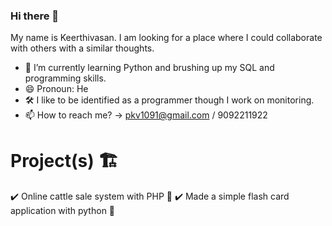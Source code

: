 ### Hi there 👋

My name is Keerthivasan. I am looking for a place where I could collaborate with others with a similar thoughts.

- 🌱 I’m currently learning Python and brushing up my SQL and programming skills.
- 😄 Pronoun: He
- 🛠️ I like to be identified as a programmer though I work on monitoring. 
- 📫 How to reach me? -> pkv1091@gmail.com / 9092211922

# Project(s) 🏗️
✔️ Online cattle sale system with PHP 🐘 
✔️ Made a simple flash card application with python 🐍



<!--
**KeerthivsasanP/KeerthivsasanP** is a ✨ _special_ ✨ repository because its `README.md` (this file) appears on your GitHub profile.

Here are some ideas to get you started:

- 🔭 I’m currently working on .
- 🌱 I’m currently learning Python
- 👯 I’m looking to collaborate on 
- 🤔 I’m looking for help with ...
- 💬 Ask me about ...
- 📫 How to reach me: 
- 😄 Pronoun: 
- ⚡ Fun fact: ...
-->
